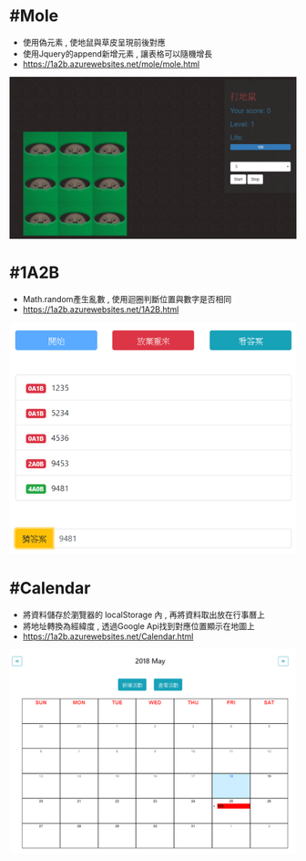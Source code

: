 
 # **#Mole**
 * 使用偽元素 , 使地鼠與草皮呈現前後對應
 * 使用Jquery的append新增元素 , 讓表格可以隨機增長
 * https://1a2b.azurewebsites.net/mole/mole.html

![mole image](https://github.com/hungyunhsuan/JS/blob/master/readmeimage/mole.PNG?raw=true)

 # **#1A2B**
 * Math.random產生亂數 , 使用迴圈判斷位置與數字是否相同
 * https://1a2b.azurewebsites.net/1A2B.html

![1a2b image](https://github.com/hungyunhsuan/JS/blob/master/readmeimage/1A2B.PNG?raw=true)

# **#Calendar**
 * 將資料儲存於瀏覽器的 localStorage 內 , 再將資料取出放在行事曆上
 * 將地址轉換為經緯度 , 透過Google Api找到對應位置顯示在地圖上
 * https://1a2b.azurewebsites.net/Calendar.html

![calendar image](https://github.com/hungyunhsuan/JS/blob/master/readmeimage/calendar.PNG?raw=true)



